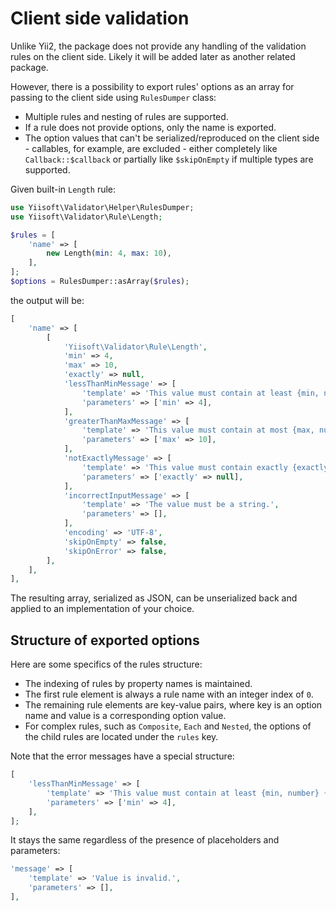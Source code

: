 # Client side validation

Unlike Yii2, the package does not provide any handling of the validation rules on the client side. Likely it will be 
added later as another related package. 

However, there is a possibility to export rules' options as an array for passing to the client side using 
`RulesDumper` class:

- Multiple rules and nesting of rules are supported.
- If a rule does not provide options, only the name is exported.
- The option values that can't be serialized/reproduced on the client side - callables, for example, are excluded - 
either completely like `Callback::$callback` or partially like `$skipOnEmpty` if multiple types are supported.

Given built-in `Length` rule:

```php
use Yiisoft\Validator\Helper\RulesDumper;
use Yiisoft\Validator\Rule\Length;

$rules = [  
    'name' => [  
        new Length(min: 4, max: 10),  
    ],  
];  
$options = RulesDumper::asArray($rules);
```

the output will be:

```php
[  
    'name' => [  
        [  
            'Yiisoft\Validator\Rule\Length',  
            'min' => 4,  
            'max' => 10,  
            'exactly' => null,  
            'lessThanMinMessage' => [  
                'template' => 'This value must contain at least {min, number} {min, plural, one{character} other{characters}}.',  
                'parameters' => ['min' => 4],  
            ],  
            'greaterThanMaxMessage' => [  
                'template' => 'This value must contain at most {max, number} {max, plural, one{character} other{characters}}.',  
                'parameters' => ['max' => 10],  
            ],  
            'notExactlyMessage' => [  
                'template' => 'This value must contain exactly {exactly, number} {exactly, plural, one{character} other{characters}}.',  
                'parameters' => ['exactly' => null],  
            ],  
            'incorrectInputMessage' => [  
                'template' => 'The value must be a string.',  
                'parameters' => [],  
            ],  
            'encoding' => 'UTF-8',  
            'skipOnEmpty' => false,  
            'skipOnError' => false,  
        ],
    ],  
],
```

The resulting array, serialized as JSON, can be unserialized back and applied to an implementation of your choice.

## Structure of exported options

Here are some specifics of the rules structure:

- The indexing of rules by property names is maintained.
- The first rule element is always a rule name with an integer index of `0`.
- The remaining rule elements are key-value pairs, where key is an option name and value is a corresponding option value.
- For complex rules, such as `Composite`, `Each` and `Nested`, the options of the child rules are located under
  the `rules` key.

Note that the error messages have a special structure:

```php
[
    'lessThanMinMessage' => [  
        'template' => 'This value must contain at least {min, number} {min, plural, one{character} other{characters}}.',  
        'parameters' => ['min' => 4],  
    ],
];
```

It stays the same regardless of the presence of placeholders and parameters:

```php
'message' => [
    'template' => 'Value is invalid.',
    'parameters' => [],
],
```
